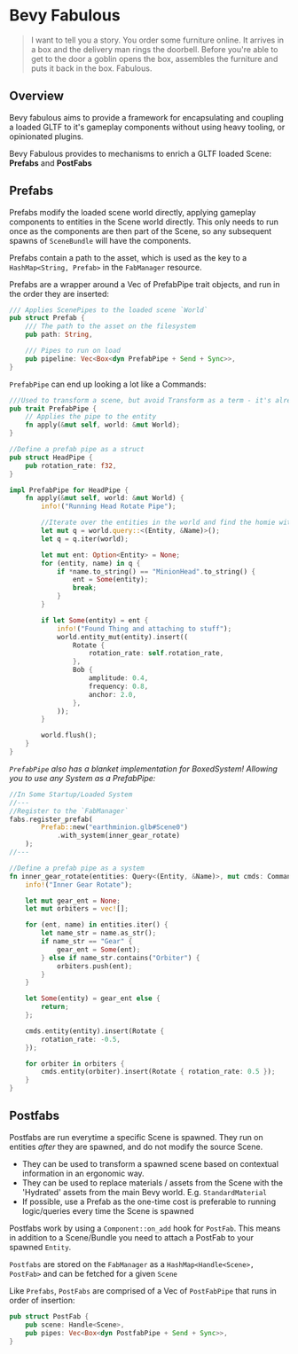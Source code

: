 # Bevy Fabulous

> I want to tell you a story. You order some furniture online. It arrives in a box and the delivery man rings the doorbell. 
Before you're able to get to the door a goblin opens the box, assembles the furniture and puts it back in the box. Fabulous. 

## Overview

Bevy fabulous aims to provide a framework for encapsulating and coupling a loaded GLTF to it's gameplay components without
using heavy tooling, or opinionated plugins. 

Bevy Fabulous provides to mechanisms to enrich a GLTF loaded Scene: **Prefabs** and **PostFabs**

## Prefabs

Prefabs modify the loaded scene world directly, applying gameplay components to entities in the Scene world directly. This only
needs to run once as the components are then part of the Scene, so any subsequent spawns of `SceneBundle` will have the components. 

Prefabs contain a path to the asset, which is used as the key to a `HashMap<String, Prefab>` in the `FabManager` resource. 

Prefabs are a wrapper around a Vec of PrefabPipe trait objects, and run in the order they are inserted:

```rs
/// Applies ScenePipes to the loaded scene `World`
pub struct Prefab {
    /// The path to the asset on the filesystem
    pub path: String,

    /// Pipes to run on load
    pub pipeline: Vec<Box<dyn PrefabPipe + Send + Sync>>,
}
```

`PrefabPipe` can end up looking a lot like a Commands:

```rs
///Used to transform a scene, but avoid Transform as a term - it's already overloaded
pub trait PrefabPipe {
    // Applies the pipe to the entity
    fn apply(&mut self, world: &mut World);
}

//Define a prefab pipe as a struct
pub struct HeadPipe {
    pub rotation_rate: f32,
}

impl PrefabPipe for HeadPipe {
    fn apply(&mut self, world: &mut World) {
        info!("Running Head Rotate Pipe");

        //Iterate over the entities in the world and find the homie with the a head on him
        let mut q = world.query::<(Entity, &Name)>();
        let q = q.iter(world);

        let mut ent: Option<Entity> = None;
        for (entity, name) in q {
            if *name.to_string() == "MinionHead".to_string() {
                ent = Some(entity);
                break;
            }
        }

        if let Some(entity) = ent {
            info!("Found Thing and attaching to stuff");
            world.entity_mut(entity).insert((
                Rotate {
                    rotation_rate: self.rotation_rate,
                },
                Bob {
                    amplitude: 0.4,
                    frequency: 0.8,
                    anchor: 2.0,
                },
            ));
        }

        world.flush();
    }
}
```

_`PrefabPipe` also has a blanket implementation for BoxedSystem! Allowing you to use any System as a PrefabPipe:_

```rs
//In Some Startup/Loaded System
//--- 
//Register to the `FabManager`
fabs.register_prefab(
        Prefab::new("earthminion.glb#Scene0")
            .with_system(inner_gear_rotate)
    );
//---

//Define a prefab pipe as a system
fn inner_gear_rotate(entities: Query<(Entity, &Name)>, mut cmds: Commands) {
    info!("Inner Gear Rotate");

    let mut gear_ent = None;
    let mut orbiters = vec![];

    for (ent, name) in entities.iter() {
        let name_str = name.as_str();
        if name_str == "Gear" {
            gear_ent = Some(ent);
        } else if name_str.contains("Orbiter") {
            orbiters.push(ent);
        }
    }

    let Some(entity) = gear_ent else {
        return;
    };

    cmds.entity(entity).insert(Rotate {
        rotation_rate: -0.5,
    });

    for orbiter in orbiters {
        cmds.entity(orbiter).insert(Rotate { rotation_rate: 0.5 });
    }
}
```

## Postfabs

Postfabs are run everytime a specific Scene is spawned. They run on entities _after_ they are spawned, and do not modify
the source Scene. 

- They can be used to transform a spawned scene based on contextual information in an ergonomic way.
- They can be used to replace materials / assets from the Scene with the 'Hydrated' assets from the main Bevy world. E.g. `StandardMaterial`
- If possible, use a Prefab as the one-time cost is preferable to running logic/queries every time the Scene is spawned

Postfabs work by using a `Component::on_add` hook for `PostFab`. This means in addition to a Scene/Bundle you need to attach a PostFab
to your spawned `Entity`. 

`Postfabs` are stored on the `FabManager` as a `HashMap<Handle<Scene>, PostFab>` and can be fetched for a given `Scene`

Like `Prefabs`, `PostFabs` are comprised of a Vec of `PostFabPipe` that runs in order of insertion:

```rs
pub struct PostFab {
    pub scene: Handle<Scene>,
    pub pipes: Vec<Box<dyn PostfabPipe + Send + Sync>>,
}
```

